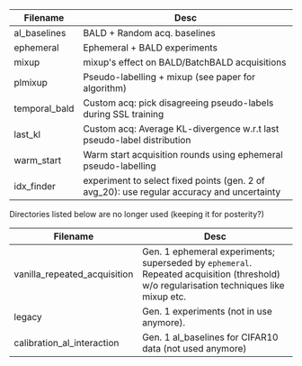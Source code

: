  Filename | Desc  
----------|-------
al_baselines | BALD + Random acq. baselines 
ephemeral | Ephemeral + BALD experiments
mixup | mixup's effect on BALD/BatchBALD acquisitions
plmixup | Pseudo-labelling + mixup (see paper for algorithm)
temporal_bald | Custom acq: pick disagreeing pseudo-labels during SSL training
last_kl | Custom acq: Average KL-divergence w.r.t last pseudo-label distribution
warm_start | Warm start acquisition rounds using ephemeral pseudo-labelling
idx_finder | experiment to select fixed points (gen. 2 of avg_20): use regular accuracy and uncertainty

Directories listed below are no longer used (keeping it for posterity?)

 Filename | Desc  
----------|-------
vanilla_repeated_acquisition | Gen. 1 ephemeral experiments; superseded by `ephemeral`. Repeated acquisition (threshold) w/o regularisation techniques like mixup etc.
legacy | Gen. 1 experiments (not in use anymore).
calibration_al_interaction | Gen. 1 al_baselines for CIFAR10 data (not used anymore)
